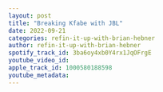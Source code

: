 ```yaml
---
layout: post
title: "Breaking Kfabe with JBL"
date: 2022-09-21
categories: refin-it-up-with-brian-hebner
author: refin-it-up-with-brian-hebner
spotify_track_id: 3ba6oy4xb0Y4rx1JqOFrgE
youtube_video_id: 
apple_track_id: 1000580188598
youtube_metadata: 
---
```

